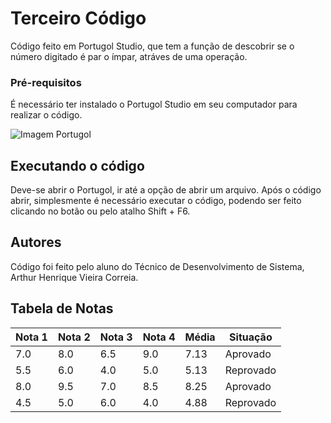 # Terceiro Código 

Código feito em Portugol Studio, que tem a função de descobrir se o número digitado é par o ímpar, atráves de uma operação.

### Pré-requisitos

É necessário ter instalado o Portugol Studio em seu computador para realizar o código.

![Imagem Portugol](./imagem_portugol.jpg)

## Executando o código

Deve-se abrir o Portugol, ir até a opção de abrir um arquivo. Após o código abrir, simplesmente é necessário executar o código, podendo ser feito clicando no botão ou pelo atalho Shift + F6.

## Autores

Código foi feito pelo aluno do Técnico de Desenvolvimento de Sistema, Arthur Henrique Vieira Correia.

## Tabela de Notas

| Nota 1 | Nota 2 | Nota 3 | Nota 4 | Média | Situação      |
|--------|--------|--------|--------|-------|---------------|
| 7.0    | 8.0    | 6.5    | 9.0    | 7.13  | Aprovado      |
| 5.5    | 6.0    | 4.0    | 5.0    | 5.13  | Reprovado     |
| 8.0    | 9.5    | 7.0    | 8.5    | 8.25  | Aprovado      |
| 4.5    | 5.0    | 6.0    | 4.0    | 4.88  | Reprovado     |
